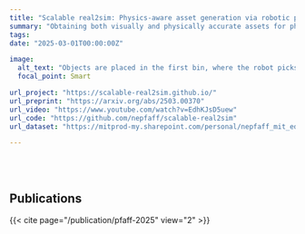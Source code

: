 ```yaml
---
title: "Scalable real2sim: Physics-aware asset generation via robotic pick-and-place setups"
summary: "Obtaining both visually and physically accurate assets for physics-based simulation can be an expensive, labor-intensive process. In this work, we propose an automated Real2Sim pipeline that generates simulation-ready assets through routine pick-and-place operations. In particular, the robot's joint torque sensors are used to infer the inertia of the manipulated object while an external camera combined with photometric reconstruction techniques (e.g. NeRF, Gaussian Splatting) reconstructs the visual appearance (mesh) of the object. This pipeline offers a route to scalable and efficient asset generation for robotics simulations."  # Add a page description. Space to avoid printing out contents.
tags:
date: "2025-03-01T00:00:00Z"

image:
  alt_text: "Objects are placed in the first bin, where the robot picks them up and reconstructs their geometries by moving them in front of a static camera while re-grasping to reduce occlusions. Next, the robot identifies the object's physical parameters by following a trajectory designed to be informative for the inertial parameters. Finally, it places the object into the second bin and repeats the process with the next object. The extracted geometric and physical parameters are combined to generate a complete, simulatable object description."
  focal_point: Smart

url_project: "https://scalable-real2sim.github.io/"
url_preprint: "https://arxiv.org/abs/2503.00370"
url_video: "https://www.youtube.com/watch?v=EdhKJsD5uew"
url_code: "https://github.com/nepfaff/scalable-real2sim"
url_dataset: "https://mitprod-my.sharepoint.com/personal/nepfaff_mit_edu/_layouts/15/onedrive.aspx?id=%2Fpersonal%2Fnepfaff%5Fmit%5Fedu%2FDocuments%2Fscalable%5Freal2sim%5Fpublic%5Fbenchmark%5Fdataset&ga=1"

---
```




<br/><br/>

## Publications
{{< cite page="/publication/pfaff-2025" view="2" >}}
